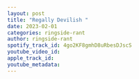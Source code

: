 ```yaml
---
layout: post
title: "Regally Devilish "
date: 2023-02-01
categories: ringside-rant
author: ringside-rant
spotify_track_id: 4go2KF8gmhD8uRbesDJscS
youtube_video_id: 
apple_track_id: 
youtube_metadata: 
---
```

